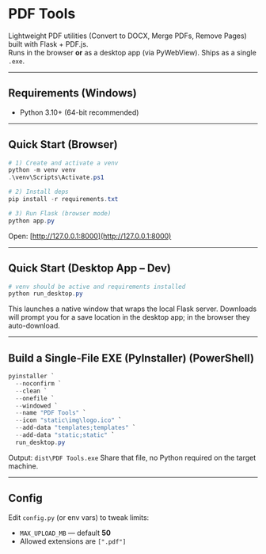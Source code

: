 # PDF Tools

Lightweight PDF utilities (Convert to DOCX, Merge PDFs, Remove Pages) built with Flask + PDF.js.  
Runs in the browser **or** as a desktop app (via PyWebView). Ships as a single `.exe`.

---

## Requirements (Windows)

- Python 3.10+ (64-bit recommended)

---

## Quick Start (Browser)

```powershell
# 1) Create and activate a venv
python -m venv venv
.\venv\Scripts\Activate.ps1

# 2) Install deps
pip install -r requirements.txt

# 3) Run Flask (browser mode)
python app.py
````

Open: [http://127.0.0.1:8000](http://127.0.0.1:8000)

---

## Quick Start (Desktop App – Dev)

```powershell
# venv should be active and requirements installed
python run_desktop.py
```

This launches a native window that wraps the local Flask server.
Downloads will prompt you for a save location in the desktop app; in the browser they auto-download.

---

## Build a Single-File EXE (PyInstaller) (PowerShell)

```powershell
pyinstaller `
  --noconfirm `
  --clean `
  --onefile `
  --windowed `
  --name "PDF Tools" `
  --icon "static\img\logo.ico" `
  --add-data "templates;templates" `
  --add-data "static;static" `
  run_desktop.py
```

Output: `dist\PDF Tools.exe`
Share that file, no Python required on the target machine.

---

## Config

Edit `config.py` (or env vars) to tweak limits:

* `MAX_UPLOAD_MB` — default **50**
* Allowed extensions are `[".pdf"]`

